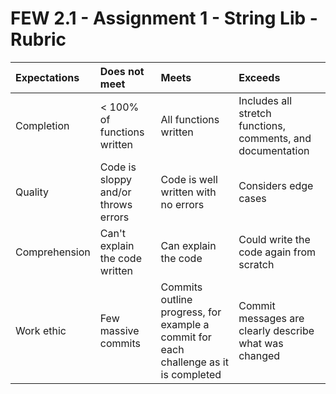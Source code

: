 # FEW 2.1 - Assignment 1 - String Lib - Rubric

| Expectations | Does not meet | Meets | Exceeds |
|:-------------|:--------------|:------|:--------|
| Completion | < 100% of functions written | All functions written | Includes all stretch functions, comments, and documentation |
| Quality | Code is sloppy and/or throws errors | Code is well written with no errors | Considers edge cases |
| Comprehension | Can't explain the code written | Can explain the code | Could write the code again from scratch |
| Work ethic | Few massive commits | Commits outline progress, for example a commit for each challenge as it is completed | Commit messages are clearly describe what was changed |
